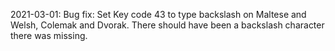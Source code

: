2021-03-01:
Bug fix:
Set Key code 43 to type backslash on Maltese and Welsh, Colemak and Dvorak. There should have been a backslash character there was missing.